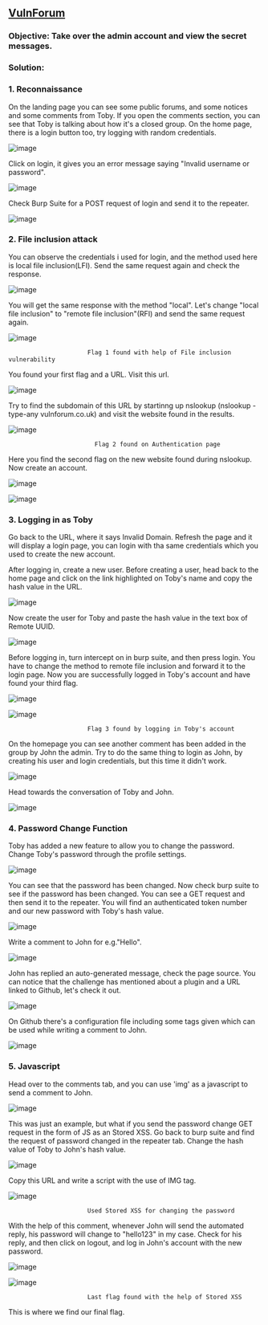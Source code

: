 
## [VulnForum](https://app.hackinghub.io/vuln-forum)

### **Objective:**  Take over the admin account and view the secret messages.

### **Solution:**


### **1. Reconnaissance**


On the landing page you can see some public forums, and some notices and some comments from Toby. If you open the comments section, you can see that Toby is talking about how it's a closed group. On the home page, there is a login button too, try logging with random credentials.


![image](https://github.com/ocoretech/Sahil-workbook/assets/67775716/9760a364-cc75-4d78-9485-d2a2b1f0becf)


Click on login, it gives you an error message saying "Invalid username or password".


![image](https://github.com/ocoretech/Sahil-workbook/assets/67775716/35db11ff-4870-4d10-86bb-b9a04d5702eb)


Check Burp Suite for a POST request of login and send it to the repeater.


![image](https://github.com/ocoretech/Sahil-workbook/assets/67775716/913512fa-c260-4c37-a75b-f2addc64cfe6)


### **2. File inclusion attack**


You can observe the credentials i used for login, and the method used here is local file inclusion(LFI). Send the same request again and check the response.


![image](https://github.com/ocoretech/Sahil-workbook/assets/67775716/166bb2f0-1ef6-482a-8a87-1f75fc901161)


You will get the same response with the method "local". Let's change "local file inclusion" to "remote file inclusion"(RFI) and send the same request again.


![image](https://github.com/ocoretech/Sahil-workbook/assets/67775716/e1be963c-7a27-47e9-8054-41a0ab890271)
                          
                         
                          Flag 1 found with help of File inclusion vulnerability




You found your first flag and a URL. Visit this url.


![image](https://github.com/ocoretech/Sahil-workbook/assets/67775716/4e849a60-606d-44f0-ae8e-056ed3255b6e)


Try to find the subdomain of this URL by startinng up nslookup (nslookup -type-any vulnforum.co.uk) and visit the website found in the results.


![image](https://github.com/ocoretech/Sahil-workbook/assets/67775716/cc19d407-3439-4342-9873-4eeec70ae942)

                            Flag 2 found on Authentication page


Here you find the second flag on the new website found during nslookup. Now create an account.


![image](https://github.com/ocoretech/Sahil-workbook/assets/67775716/afc7644a-8d32-413b-95c3-f2e1781fc69f)


![image](https://github.com/ocoretech/Sahil-workbook/assets/67775716/182f2135-25cc-4152-858b-32e0e0f69cb6)


### 3. **Logging in as Toby**


Go back to the URL, where it says Invalid Domain. Refresh the page and it will display a login page, you can login with tha same credentials which you used to create the new account.


After logging in, create a new user. Before creating a user, head back to the home page and click on the link highlighted on Toby's name and copy the hash value in the URL.


![image](https://github.com/ocoretech/Sahil-workbook/assets/67775716/274d7b37-b714-4f27-b4ac-12571d229213)


Now create the user for Toby and paste the hash value in the text box of Remote UUID.


![image](https://github.com/ocoretech/Sahil-workbook/assets/67775716/f5e1cd65-dc92-4fd7-ae1b-8f0085396a9c)


Before logging in, turn intercept on in burp suite, and then press login. You have to change the method to remote file inclusion and forward it to the login page. Now you are successfully logged in Toby's account and have found your third flag.



![image](https://github.com/ocoretech/Sahil-workbook/assets/67775716/b273659d-386f-4c6f-ad1d-aa5e3b5bec2f)


![image](https://github.com/ocoretech/Sahil-workbook/assets/67775716/075ade75-c131-4c70-83ee-c4f2dd66e0e7)

                          Flag 3 found by logging in Toby's account


On the homepage you can see another comment has been added in the group by John the admin. Try to do the same thing to login as John, by creating his user and login credentials, but this time it didn't work. 


![image](https://github.com/ocoretech/Sahil-workbook/assets/67775716/47086bea-c522-4fa2-89d6-7a805546b4a0)


Head towards the conversation of Toby and John.


![image](https://github.com/ocoretech/Sahil-workbook/assets/67775716/d253139f-e41a-4d78-8098-92d2fb00b4fc)

### **4. Password Change Function**


Toby has added a new feature to allow you to change the password. Change Toby's password through the profile settings.


![image](https://github.com/ocoretech/Sahil-workbook/assets/67775716/e68f5e6f-de8f-4c9e-8a40-92d305aa3475)


You can see that the password has been changed. Now check burp suite to see if the password has been changed. You can see a GET request and then send it to the repeater. You will find an authenticated token number and our new password with Toby's hash value.


![image](https://github.com/ocoretech/Sahil-workbook/assets/67775716/51603c65-1002-4e34-8005-880330c5b78b)


Write a comment to John for e.g."Hello".


![image](https://github.com/ocoretech/Sahil-workbook/assets/67775716/d524b0ff-879c-4812-ad94-4ef59ed00c20)


John has replied an auto-generated message, check the page source. You can notice that the challenge has mentioned about a plugin and a URL linked to Github, let's check it out.


![image](https://github.com/ocoretech/Sahil-workbook/assets/67775716/11c3ab2f-d612-44cd-abb3-a98cf6bb9331)


On Github there's a configuration file including some tags given which can be used while writing a comment to John.


![image](https://github.com/ocoretech/Sahil-workbook/assets/67775716/2e3a74cd-0e8a-4db5-96e3-449ce55b7a2f)


### **5. Javascript**


Head over to the comments tab, and you can use 'img' as a javascript to send a comment to John.


![image](https://github.com/ocoretech/Sahil-workbook/assets/67775716/f3a61bbf-982e-462a-bd34-fd9c99fe3c75)


This was just an example, but what if you send the password change GET request in the form of JS as an Stored XSS.
Go back to burp suite and find the request of password changed in the repeater tab. Change the hash value of Toby to John's hash value.
  

![image](https://github.com/ocoretech/Sahil-workbook/assets/67775716/d1c5a5d0-1f43-49de-bf36-301625e67d1d)


Copy this URL and write a script with the use of IMG tag.
  

![image](https://github.com/ocoretech/Sahil-workbook/assets/67775716/c0df35ea-c242-474e-b126-d68fb46e9d1c)

                          Used Stored XSS for changing the password


With the help of this comment, whenever John will send the automated reply, his password will change to "hello123" in my case. Check for his reply, and then click on logout, and log in John's account with the new password.

![image](https://github.com/ocoretech/Sahil-workbook/assets/67775716/4a8ac19d-2aeb-4a90-88e6-a1473ecb0e95)


![image](https://github.com/ocoretech/Sahil-workbook/assets/67775716/a40e7304-4039-4148-96ee-c9090243befb)

                          Last flag found with the help of Stored XSS

This is where we find our final flag.
  














